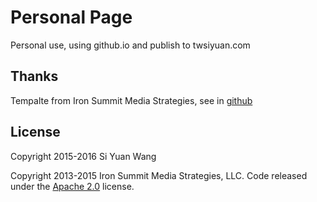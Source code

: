 # Personal Page

Personal use, using github.io and publish to twsiyuan.com

## Thanks

Tempalte from Iron Summit Media Strategies, see in [github](https://github.com/IronSummitMedia/startbootstrap-clean-blog/) 

## License

Copyright 2015-2016 Si Yuan Wang

Copyright 2013-2015 Iron Summit Media Strategies, LLC. Code released under the [Apache 2.0](https://github.com/IronSummitMedia/startbootstrap-clean-blog/blob/gh-pages/LICENSE) license.

